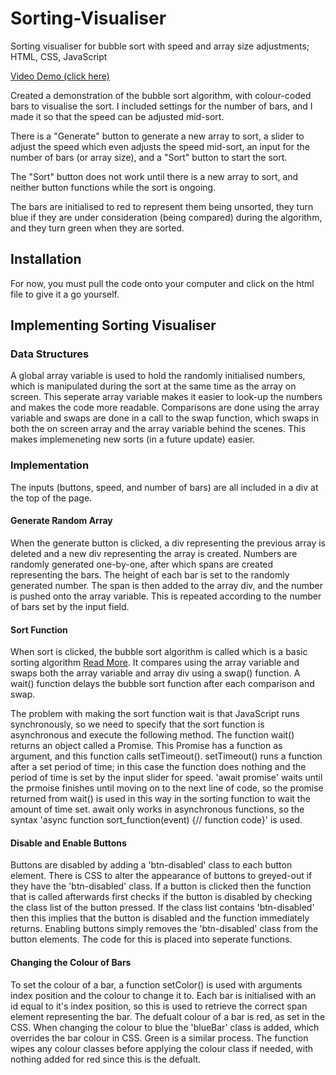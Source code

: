# Sorting-Visualiser

Sorting visualiser for bubble sort with speed and array size adjustments; HTML, CSS, JavaScript

[Video Demo (click here)](https://www.youtube.com/watch?v=Dv8TWTYSgrY)

Created a demonstration of the bubble sort algorithm, with colour-coded bars to visualise the sort. I included settings for the number of bars, and I made it so that the speed can be adjusted mid-sort. 

There is a "Generate" button to generate a new array to sort, a slider to adjust the speed which even adjusts the speed mid-sort, an input for the number of bars (or array size), and a "Sort" button to start the sort. 

The "Sort" button does not work until there is a new array to sort, and neither button functions while the sort is ongoing. 

The bars are initialised to red to represent them being unsorted, they turn blue if they are under consideration (being compared) during the algorithm, and they turn green when they are sorted. 

## Installation

For now, you must pull the code onto your computer and click on the html file to give it a go yourself. 

## Implementing Sorting Visualiser

### Data Structures

A global array variable is used to hold the randomly initialised numbers, which is manipulated during the sort at the same time as the array on screen. This seperate array variable makes it easier to look-up the numbers and makes the code more readable. Comparisons are done using the array variable and swaps are done in a call to the swap function, which swaps in both the on screen array and the array variable behind the scenes. This makes implemeneting new sorts (in a future update) easier. 

### Implementation

The inputs (buttons, speed, and number of bars) are all included in a div at the top of the page. 

#### Generate Random Array

When the generate button is clicked, a div representing the previous array is deleted and a new div representing the array is created. Numbers are randomly generated one-by-one, after which spans are created representing the bars. The height of each bar is set to the randomly generated number. The span is then added to the array div, and the number is pushed onto the array variable. This is repeated according to the number of bars set by the input field. 

#### Sort Function

When sort is clicked, the bubble sort algorithm is called which is a basic sorting algorithm [Read More](https://en.wikipedia.org/wiki/Bubble_sort). It compares using the array variable and swaps both the array variable and array div using a swap() function. A wait() function delays the bubble sort function after each comparison and swap. 

The problem with making the sort function wait is that JavaScript runs synchronously, so we need to specify that the sort function is asynchronous and execute the following method. The function wait() returns an object called a Promise. This Promise has a function as argument, and this function calls setTimeout(). setTimeout() runs a function after a set period of time; in this case the function does nothing and the period of time is set by the input slider for speed. 'await promise' waits until the prmoise finishes until moving on to the next line of code, so the promise returned from wait() is used in this way in the sorting function to wait the amount of time set. await only works in asynchronous functions, so the syntax 'async function sort_function(event) {// function code}' is used. 

#### Disable and Enable Buttons

Buttons are disabled by adding a 'btn-disabled' class to each button element. There is CSS to alter the appearance of buttons to greyed-out if they have the 'btn-disabled' class. If a button is clicked then the function that is called afterwards first checks if the button is disabled by checking the class list of the button pressed. If the class list contains 'btn-disabled' then this implies that the button is disabled and the function immediately returns. Enabling buttons simply removes the 'btn-disabled' class from the button elements. The code for this is placed into seperate functions. 

#### Changing the Colour of Bars

To set the colour of a bar, a function setColor() is used with arguments index position and the colour to change it to. Each bar is initialised with an id equal to it's index position, so this is used to retrieve the correct span element representing the bar. The defualt colour of a bar is red, as set in the CSS. When changing the colour to blue the 'blueBar' class is added, which overrides the bar colour in CSS. Green is a similar process. The function wipes any colour classes before applying the colour class if needed, with nothing added for red since this is the defualt. 
